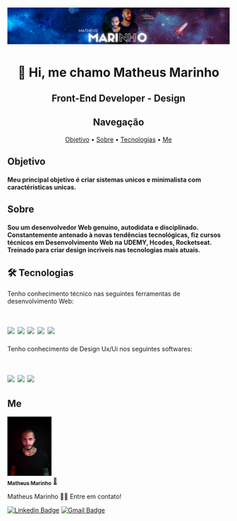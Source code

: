 <h1 align="center">
  <img alt="NextLevelWeek" title="#NextLevelWeek" src="./Banner.png" />
</h1>

<h1 align="center">👋 Hi, me chamo Matheus Marinho </h1> 
<h2 align="center"> Front-End Developer - Design </h2>






<h2 align="center" > Navegação </h2>

<p align="center">
 <a href="#objetivo">Objetivo</a> •
 <a href="#sobre">Sobre</a> • 
 <a href="#tecnologias">Tecnologias</a> • 
 <a href="#autor">Me</a>
</p>



<h2 align="left" id="objetivo">  Objetivo </h2>

<h4> Meu principal objetivo é criar sistemas unicos e minimalista com caractéristicas unicas. </h4>

<h2 align="left" id="sobre">  Sobre </h2>

<h4>  Sou um desenvolvedor Web genuíno, autodidata e disciplinado. Constantemente antenado à novas tendências tecnológicas, fiz cursos técnicos em Desenvolvimento Web na UDEMY, Hcodes, Rocketseat. Treinado para criar design incriveis nas tecnologias mais atuais.  </h4>



<h2 align="left" id="tecnologias"> 🛠 Tecnologias </h2>

Tenho conhecimento técnico nas seguintes ferramentas de desenvolvimento Web:


<h1 aling="center">
<img  src="https://img.shields.io/static/v1?label=&message=HTML5&color=critical&style=for-the-badge&logo=ghost"/> <img src="https://img.shields.io/static/v1?label=&message=CANVA&color=blue&style=for-the-badge&logo=ghost"/> <img src="https://img.shields.io/static/v1?label=&message=CSS3&color=9cf&style=for-the-badge&logo=ghost"/> <img src="https://img.shields.io/static/v1?label=&message=JAVASCRIPT&color=yellow&style=for-the-badge&logo=ghost"/>  <img src="https://img.shields.io/static/v1?label=&message=REACT&color=blue&style=for-the-badge&logo=ghost"/>
</h1>

Tenho conhecimento de Design Ux/Ui nos seguintes softwares:

<h1 aling="center">
<img  src="https://img.shields.io/static/v1?label=&message=Adobe_PhotoShop&color=blue&style=for-the-badge&logo=ghost"/> <img src="https://img.shields.io/static/v1?label=&message=Figma&color=critical&style=for-the-badge&logo=ghost"/>  <img src="https://img.shields.io/static/v1?label=&message=Adobe_Illustrator&color=yellow&style=for-the-badge&logo=ghost"/>
</h1>




<h2 align="left" id="autor">  Me </h2>


<a href="#">
 <img src="Me.jpeg" width="100px;" alt="" />
 <br />
 <sub><b>Matheus Marinho</b></sub></a> <a href="#" title="Matheus Marinho">🚀</a>


 Matheus Marinho 👋🏽 Entre em contato!

[![Linkedin Badge](https://img.shields.io/badge/-Matheus-blue?style=flat-square&logo=Linkedin&logoColor=white&link=https://www.linkedin.com/in/matheus-marinho-3010)](https://www.linkedin.com/in/matheus-marinho-3010) 
[![Gmail Badge](https://img.shields.io/badge/-matheus152009dos@gmail.com-c14438?style=flat-square&logo=Gmail&logoColor=white&link=mailto:matheus152009dos@gmail.com)](mailto:matheus152009dos@gmail.com)
